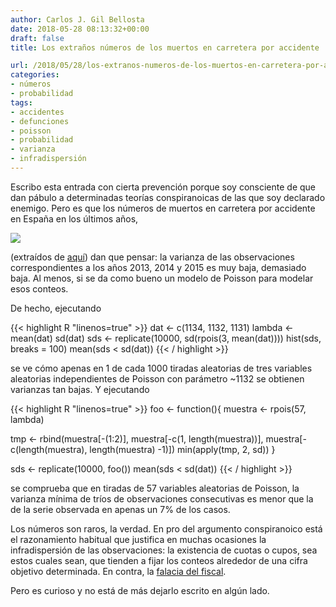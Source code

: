 ```yaml
---
author: Carlos J. Gil Bellosta
date: 2018-05-28 08:13:32+00:00
draft: false
title: Los extraños números de los muertos en carretera por accidente

url: /2018/05/28/los-extranos-numeros-de-los-muertos-en-carretera-por-accidente/
categories:
- números
- probabilidad
tags:
- accidentes
- defunciones
- poisson
- probabilidad
- varianza
- infradispersión
---
```


Escribo esta entrada con cierta prevención porque soy consciente de que dan pábulo a determinadas teorías conspiranoicas de las que soy declarado enemigo. Pero es que los números de muertos en carretera por accidente en España en los últimos años,

![](/wp-uploads/2018/05/muertos_carretera.png#center)

(extraídos de [aquí](http://www.dgt.es/Galerias/prensa/2018/01/Presentacion-balance-siniestralidad-2017-completo..pdf)) dan que pensar: la varianza de las observaciones correspondientes a los años 2013, 2014 y 2015 es muy baja, demasiado baja. Al menos, si se da como bueno un modelo de Poisson para modelar esos conteos.

De hecho, ejecutando



{{< highlight R "linenos=true" >}}
dat <- c(1134, 1132, 1131)
lambda <- mean(dat)
sd(dat)
sds <- replicate(10000, sd(rpois(3, mean(dat))))
hist(sds, breaks = 100)
mean(sds < sd(dat))
{{< / highlight >}}

se ve cómo apenas en 1 de cada 1000 tiradas aleatorias de tres variables aleatorias independientes de Poisson con parámetro ~1132 se obtienen varianzas tan bajas. Y ejecutando

{{< highlight R "linenos=true" >}}
foo <- function(){
  muestra <- rpois(57, lambda)

  tmp <- rbind(muestra[-(1:2)], muestra[-c(1, length(muestra))], muestra[-c(length(muestra), length(muestra) -1)])
  min(apply(tmp, 2, sd))
}

sds <- replicate(10000, foo())
mean(sds < sd(dat))
{{< / highlight >}}

se comprueba que en tiradas de 57 variables aleatorias de Poisson, la varianza mínima de tríos de observaciones consecutivas es menor que la de la serie observada en apenas un 7% de los casos.

Los números son raros, la verdad. En pro del argumento conspiranoico está el razonamiento habitual que justifica en muchas ocasiones la infradispersión de las observaciones: la existencia de cuotas o cupos, sea estos cuales sean, que tienden a fijar los conteos alrededor de una cifra objetivo determinada. En contra, la [falacia del fiscal](https://www.datanalytics.com/2017/11/30/de-nuevo-la-falacia-del-fiscal-aplicada-a-fiscales-que-fenecen/).

Pero es curioso y no está de más dejarlo escrito en algún lado.